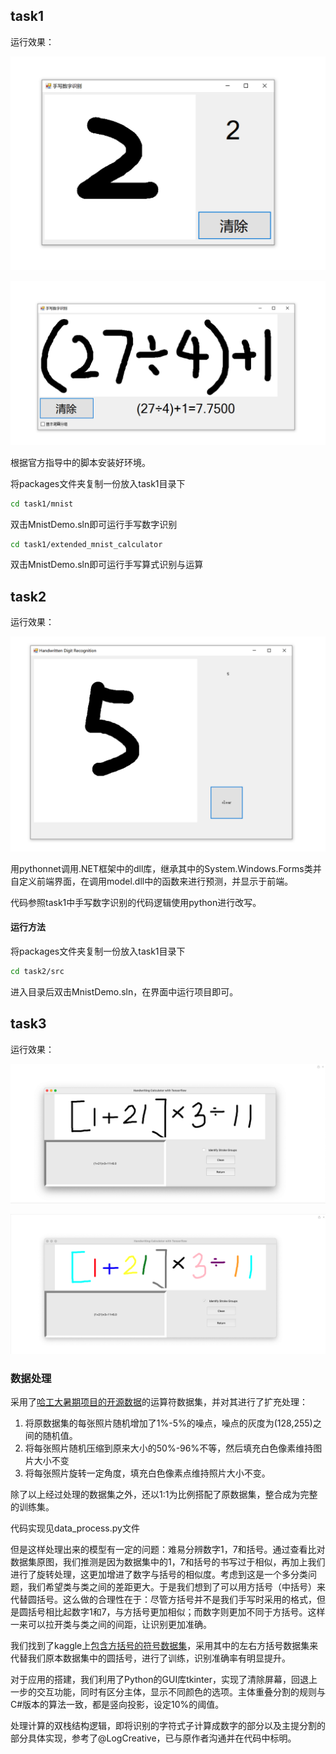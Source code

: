 ## task1

运行效果：

![Image text](pic/T1.png)

![Image text](pic/T1-1.png)

根据官方指导中的脚本安装好环境。

将packages文件夹复制一份放入task1目录下

```bash
cd task1/mnist
```

双击MnistDemo.sln即可运行手写数字识别

```bash
cd task1/extended_mnist_calculator
```

双击MnistDemo.sln即可运行手写算式识别与运算

## task2

运行效果：

![Image text](pic/T2.png)

用pythonnet调用.NET框架中的dll库，继承其中的System.Windows.Forms类并自定义前端界面，在调用model.dll中的函数来进行预测，并显示于前端。

代码参照task1中手写数字识别的代码逻辑使用python进行改写。

#### 运行方法

将packages文件夹复制一份放入task1目录下

```bash
cd task2/src
```

进入目录后双击MnistDemo.sln，在界面中运行项目即可。

## task3

运行效果：

![Image text](pic/T3.png)

![Image text](pic/T3-1.png)

### 数据处理

采用了[哈工大暑期项目的开源数据](https://blog.csdn.net/qq_34919953/article/details/81048259)的运算符数据集，并对其进行了扩充处理：

1. 将原数据集的每张照片随机增加了1%-5%的噪点，噪点的灰度为(128,255)之间的随机值。
2. 将每张照片随机压缩到原来大小的50%-96%不等，然后填充白色像素维持图片大小不变
3. 将每张照片旋转一定角度，填充白色像素点维持照片大小不变。

除了以上经过处理的数据集之外，还以1:1为比例搭配了原数据集，整合成为完整的训练集。

代码实现见data_process.py文件

但是这样处理出来的模型有一定的问题：难易分辨数字1，7和括号。通过查看比对数据集原图，我们推测是因为数据集中的1，7和括号的书写过于相似，再加上我们进行了旋转处理，这更加增进了数字与括号的相似度。考虑到这是一个多分类问题，我们希望类与类之间的差距更大。于是我们想到了可以用方括号（中括号）来代替圆括号。这么做的合理性在于：尽管方括号并不是我们手写时采用的格式，但是圆括号相比起数字1和7，与方括号更加相似；而数字则更加不同于方括号。这样一来可以拉开类与类之间的间距，让识别更加准确。

我们找到了kaggle上[包含方括号的符号数据集](https://www.kaggle.com/michelheusser/handwritten-digits-and-operators)，采用其中的左右方括号数据集来代替我们原本数据集中的圆括号，进行了训练，识别准确率有明显提升。

对于应用的搭建，我们利用了Python的GUI库tkinter，实现了清除屏幕，回退上一步的交互功能，同时有区分主体，显示不同颜色的选项。主体重叠分割的规则与C#版本的算法一致，都是竖向投影，设定10%的阈值。

处理计算的双栈结构逻辑，即将识别的字符式子计算成数字的部分以及主提分割的部分具体实现，参考了@LogCreative，已与原作者沟通并在代码中标明。

